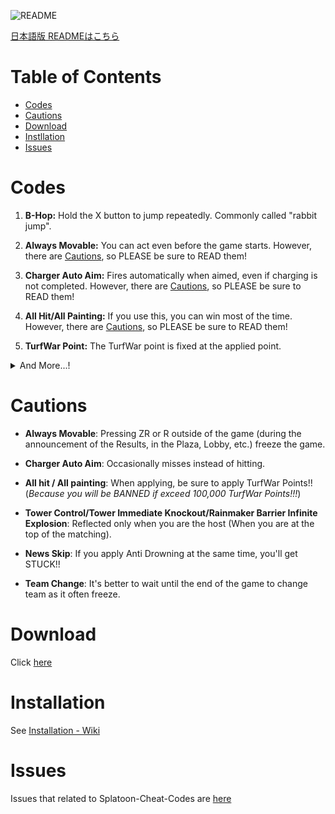 ![README](https://user-images.githubusercontent.com/114575639/197481801-a7028283-d6a2-4f59-93e7-580a58af5223.png)

[日本語版 READMEはこちら](https://github.com/Hax-Inkling/Splatoon-Cheat-Codes/blob/master/README.md)

# Table of Contents

* [Codes](#Codes)
* [Cautions](#Cautions)
* [Download](#Download)
* [Instllation](#Installation)
* [Issues](#Issues)

# Codes

1. **B-Hop:** Hold the X button to jump repeatedly. Commonly called "rabbit jump".

2. **Always Movable:** You can act even before the game starts. However, there are [Cautions](#Cautions), so PLEASE be sure to READ them!

3. **Charger Auto Aim:** Fires automatically when aimed, even if charging is not completed. However, there are [Cautions](#Cautions), so PLEASE be sure to READ them!

4. **All Hit/All Painting:** If you use this, you can win most of the time. However, there are [Cautions](#Cautions), so PLEASE be sure to READ them!

5. **TurfWar Point:** The TurfWar point is fixed at the applied point.

<details>
    <summary>And More...!</summary>

6. **Tower Control:** You can freely operate the Tower while pressing any button. However, there are [Cautions](#Cautions), so PLEASE be sure to READ them!

7. **Tower Immediate Knockout:** Makes Tower count 0 from the start. However, there are [Cautions](#Cautions), so PLEASE be sure to READ them!

8. **Rainmaker Barrier Infinite Explosion:** Explodes the Rainmaker Barrier infinitely while pressing any button. However, there are [Cautions](#Cautions), so PLEASE be sure to READ them!

9. **Force Rainmaker:** You will have Rainmaker while you are pressing any button.

10. **Anti Damage:** Disables almost all damage.

11. **Anti Respawn Barrier:** Disable respawn barriers. So allow reskilling.

12. **Unblock Home Menu:** Allows you to use the home menu whether you are in a game or matching.

13. **Skip PlazaNews:** Skip the Fucki'n PlazaNews. However, there are [Cautions](#Cautions), so PLEASE be sure to READ them!

14. **Team Changer:** Press any button to change your team. However, there are [Cautions](#Cautions), so PLEASE be sure to READ them!

</details>

# Cautions

- **Always Movable**: Pressing ZR or R outside of the game (during the announcement of the Results, in the Plaza, Lobby, etc.) freeze the game.

- **Charger Auto Aim**: Occasionally misses instead of hitting.

- **All hit / All painting**: When applying, be sure to apply TurfWar Points!! (*Because you will be BANNED if exceed 100,000 TurfWar Points!!!*)

- **Tower Control/Tower Immediate Knockout/Rainmaker Barrier Infinite Explosion**: Reflected only when you are the host (When you are at the top of the matching).

- **News Skip**: If you apply Anti Drowning at the same time, you'll get STUCK!!

- **Team Change**: It's better to wait until the end of the game to change team as it often freeze.

# Download

Click [here](https://github.com/Hax-Inkling/Splatoon-Cheat-Codes/archive/refs/heads/master.zip)

# Installation

See [Installation - Wiki](https://github.com/Hax-Inkling/Splatoon-Cheat-Codes/wiki/Installation)

# Issues

Issues that related to Splatoon-Cheat-Codes are [here](https://github.com/Hax-Inkling/Splatoon-Cheat-Codes/issues)